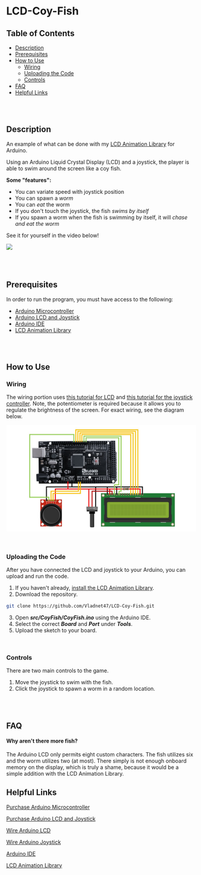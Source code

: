 # LCD-Coy-Fish

## Table of Contents
- [Description](#Description)
- [Prerequisites](#Prerequisites)
- [How to Use](#How-to-Use)
    - [Wiring](#Wiring)
    - [Uploading the Code](#Uploading-the-Code)
    - [Controls](#Controls)
- [FAQ](#FAQ)
- [Helpful Links](#Helpful-Links)

<br/><br/>

## Description
An example of what can be done with my [LCD Animation Library][4] for Arduino.

Using an Arduino Liquid Crystal Display (LCD) and a joystick, the player is able to swim around the screen like a coy fish.

**Some "features":**
- You can variate speed with joystick position
- You can spawn a *worm*
- You can *eat* the worm
- If you don't touch the joystick, the fish *swims by itself*
- If you spawn a worm when the fish is swimming by itself, it will *chase and eat the worm* 

See it for yourself in the video below!

[![](https://img.youtube.com/vi/PHDyf8hoNdM/maxresdefault.jpg)](https://youtu.be/PHDyf8hoNdM)

<br/><br/>

## Prerequisites
In order to run the program, you must have access to the following:
- [Arduino Microcontroller][1]
- [Arduino LCD and Joystick][2]
- [Arduino IDE][3]
- [LCD Animation Library][4]

<br/><br/>

## How to Use
### Wiring
The wiring portion uses [this tutorial for LCD][5] and [this tutorial for the joystick controller][6]. Note, the potentiometer is required because it allows you to regulate the brightness of the screen. For exact wiring, see the diagram below.

![](./images/img1.jpg)

<br/>

### Uploading the Code
After you have connected the LCD and joystick to your Arduino, you can upload and run the code.
1. If you haven't already, [install the LCD Animation Library][7].
2. Download the repository.
```bash
git clone https://github.com/Vladnet47/LCD-Coy-Fish.git
```
3. Open ***src/CoyFish/CoyFish.ino*** using the Arduino IDE.
4. Select the correct ***Board*** and ***Port*** under ***Tools***.
5. Upload the sketch to your board.

<br/>

### Controls
There are two main controls to the game.
1. Move the joystick to swim with the fish.
2. Click the joystick to spawn a worm in a random location.

<br/><br/>

## FAQ
#### Why aren't there more fish?
The Arduino LCD only permits eight custom characters. The fish utilizes six and the worm utilizes two (at most). There simply is not enough onboard memory on the display, which is truly a shame, because it would be a simple addition with the LCD Animation Library.

## Helpful Links
[Purchase Arduino Microcontroller][1]

[Purchase Arduino LCD and Joystick][2]

[Wire Arduino LCD][5]

[Wire Arduino Joystick][6]

[Arduino IDE][3]

[LCD Animation Library][4]


[1]: https://store.arduino.cc/usa/mega-2560-r3
[2]: https://www.amazon.com/ELEGOO-Upgraded-Tutorial-Compatible-MEGA2560/dp/B01MG49ZQ5/ref=pd_sbs_147_img_1/137-9343435-9781537?_encoding=UTF8&pd_rd_i=B01MG49ZQ5&pd_rd_r=015e7469-253e-44bf-992d-c821a0dbdd71&pd_rd_w=QBO6t&pd_rd_wg=AVDBZ&pf_rd_p=5cfcfe89-300f-47d2-b1ad-a4e27203a02a&pf_rd_r=69BPHVW21DAD759CPNC9&psc=1&refRID=69BPHVW21DAD759CPNC9
[3]: https://www.arduino.cc/en/main/software
[4]: https://github.com/Vladnet47/LCD-Animation-Library
[5]: https://howtomechatronics.com/tutorials/arduino/lcd-tutorial/
[6]: https://www.brainy-bits.com/arduino-joystick-tutorial/
[7]: https://github.com/Vladnet47/LCD-Animation-Library#Installation
